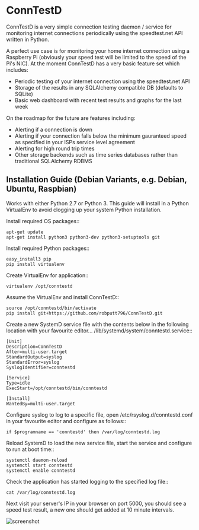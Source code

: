 # ConnTestD
ConnTestD is a very simple connection testing daemon / service for monitoring internet connections periodically using the speedtest.net API written in Python.

A perfect use case is for monitoring your home internet connection using a Raspberry Pi (obviously your speed test will be limited to the speed of the Pi's NIC).
At the moment ConnTestD has a very basic feature set which includes:

* Periodic testing of your internet connection using the speedtest.net API
* Storage of the results in any SQLAlchemy compatible DB (defaults to SQLite)
* Basic web dashboard with recent test results and graphs for the last week

On the roadmap for the future are features including:

* Alerting if a connection is down
* Alerting if your connection falls below the minimum gauranteed speed as specified in your ISPs service level agreement
* Alerting for high round trip times
* Other storage backends such as time series databases rather than traditional SQLAlchemy RDBMS

## Installation Guide (Debian Variants, e.g. Debian, Ubuntu, Raspbian)

Works with either Python 2.7 or Python 3. This guide will install in a Python VirtualEnv to avoid clogging up your system Python installation.

Install required OS packages::

	apt-get update
	apt-get install python3 python3-dev python3-setuptools git

Install required Python packages::

	easy_install3 pip
	pip install virtualenv

Create VirtualEnv for application::

	virtualenv /opt/conntestd

Assume the VirtualEnv and install ConnTestD::

	source /opt/conntestd/bin/activate
	pip install git+https://github.com/robputt796/ConnTestD.git

Create a new SystemD service file with the contents below in the following location with your favourite editor... /lib/systemd/system/conntestd.service::

	[Unit]
	Description=ConnTestD
	After=multi-user.target
	StandardOutput=syslog
	StandardError=syslog
	SyslogIdentifier=conntestd
	
	[Service]
	Type=idle
	ExecStart=/opt/conntestd/bin/conntestd
	
	[Install]
	WantedBy=multi-user.target

Configure syslog to log to a specific file, open /etc/rsyslog.d/conntestd.conf in your favourite editor and configure as follows::

	if $programname == 'conntestd' then /var/log/conntestd.log

Reload SystemD to load the new service file, start the service and configure to run at boot time::

	systemctl daemon-reload
	systemctl start conntestd
	systemctl enable conntestd

Check the application has started logging to the specified log file::

	cat /var/log/conntestd.log 

Next visit your server's IP in your browser on port 5000, you should see a speed test result, a new one should get added at 10 minute intervals.

![screenshot](https://raw.githubusercontent.com/robputt796/ConnTestD/master/docs/screenshot.png)
